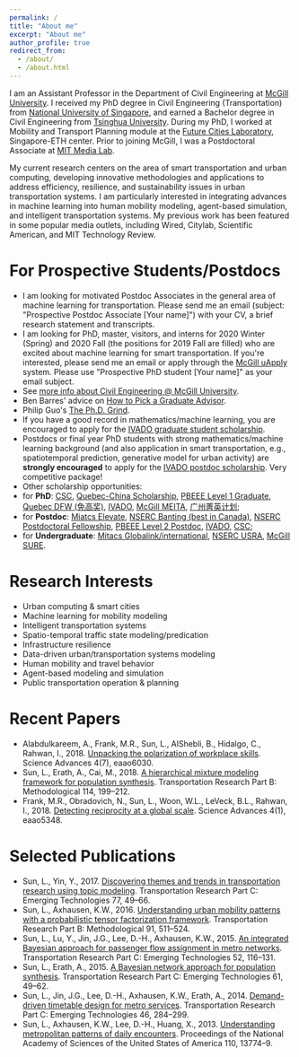 ```yaml
---
permalink: /
title: "About me"
excerpt: "About me"
author_profile: true
redirect_from: 
  - /about/
  - /about.html
---
```


I am an Assistant Professor in the Department of Civil Engineering at [McGill University](https://www.mcgill.ca/civil/lijun-sun). I received my PhD degree in Civil Engineering (Transportation) from [National University of Singapore](http://www.eng.nus.edu.sg/cee/), and earned a Bachelor degree in Civil Engineering from [Tsinghua University](http://www.civil.tsinghua.edu.cn/en/). During my PhD, I worked at Mobility and Transport Planning module at the [Future Cities Laboratory](http://www.fcl.ethz.ch/), Singapore-ETH center. Prior to joining McGill, I was a Postdoctoral Associate at [MIT Media Lab](https://www.media.mit.edu/). 

My current research centers on the area of smart transportation and urban computing, developing innovative methodologies and applications to address efficiency, resilience, and sustainability issues in urban transportation systems. I am particularly interested in integrating advances in machine learning into human mobility modeling, agent-based simulation, and intelligent transportation systems. My previous work has been featured in some popular media outlets, including Wired, Citylab, Scientific American, and MIT Technology Review.



For Prospective Students/Postdocs
======
* I am looking for motivated Postdoc Associates in the general area of machine learning for transportation. Please send me an email (subject: "Prospective Postdoc Associate [Your name]") with your CV, a brief research statement and transcripts.
* I am looking for PhD, master, visitors, and interns for 2020 Winter (Spring) and 2020 Fall (the positions for 2019 Fall are filled) who are excited about machine learning for smart transportation. If you're interested, please send me an email or apply through the [McGill uApply](https://www.mcgill.ca/uapply) system. Please use "Prospective PhD student [Your name]" as your email subject.
* See [more info about Civil Engineering @ McGill University](https://www.mcgill.ca/civil/grad).
* Ben Barres' advice on [How to Pick a Graduate Advisor](https://doi.org/10.1016/j.neuron.2013.10.005).
* Philip Guo's [The Ph.D. Grind](http://pgbovine.net/PhD-memoir.htm).
* If you have a good record in mathematics/machine learning, you are encouraged to apply for the [IVADO graduate student scholarship](https://ivado.ca/en/excellence-scholarships/).
* Postdocs or final year PhD students with strong mathematics/machine learning background (and also application in smart transportation, e.g., spatiotemporal prediction, generative model for urban activity) are __strongly encouraged__ to apply for the [IVADO postdoc scholarship](https://ivado.ca/en/ivado-scholarships/postdoctoral-scholarships/). Very competitive package!
* Other scholarship opportunities:
* for __PhD__: [CSC](https://www.mcgill.ca/gps/funding/international/csc-chinese-students), [Quebec-China Scholarship](http://www.csc.edu.cn/article/904), [PBEEE Level 1 Graduate](https://www.mcgill.ca/gps/funding/fac-staff/awards/pbeee), [Quebec DFW (免高奖)](http://www.csc.edu.cn/chuguo/s/1250), [IVADO](https://ivado.ca/en/excellence-scholarships/), [McGill MEITA](https://www.mcgill.ca/engineering/students/graduate/funding/meita), [广州菁英计划](http://www.gzscse.gov.cn/gep/);
* for __Postdoc__: [Miatcs Elevate](http://www.mitacs.ca/en/programs/elevate), [NSERC Banting (best in Canada)](http://banting.fellowships-bourses.gc.ca/en/home-accueil.html), [NSERC Postdoctoral Fellowship](http://www.nserc-crsng.gc.ca/Students-Etudiants/PD-NP/PDF-BP_eng.asp), [PBEEE Level 2 Postdoc](https://www.mcgill.ca/gps/funding/international/pbeee), [IVADO](https://ivado.ca/en/ivado-scholarships/postdoctoral-scholarships/), [CSC](http://www.csc.edu.cn/chuguo/s/1046); 
* for __Undergraduate__: [Mitacs Globalink/international](https://www.mitacs.ca/en/programs/globalink/globalink-research-internship), [NSERC USRA](https://www.mcgill.ca/science/research/ours/nserc), [McGill SURE](https://www.mcgill.ca/engineering/students/undergraduate/research).


Research Interests
======
* Urban computing & smart cities
* Machine learning for mobility modeling
* Intelligent transportation systems
* Spatio-temporal traffic state modeling/predication
* Infrastructure resilience
* Data-driven urban/transportation systems modeling
* Human mobility and travel behavior
* Agent-based modeling and simulation
* Public transportation operation & planning




Recent Papers
======
* Alabdulkareem, A., Frank, M.R., Sun, L., AlShebli, B., Hidalgo, C., Rahwan, I., 2018. [Unpacking the polarization of workplace skills](http://dx.doi.org/10.1126/sciadv.eaao6030). Science Advances 4(7), eaao6030.
* Sun, L., Erath, A., Cai, M., 2018. [A hierarchical mixture modeling framework for population synthesis](https://doi.org/10.1016/j.trb.2018.06.002). Transportation Research Part B: Methodological 114, 199–212. 
* Frank, M.R., Obradovich, N., Sun, L., Woon, W.L., LeVeck, B.L., Rahwan, I., 2018. [Detecting reciprocity at a global scale](http://dx.doi.org/10.1126/sciadv.aao5348). Science Advances 4(1), eaao5348.



Selected Publications
======
* Sun, L., Yin, Y., 2017. [Discovering themes and trends in transportation research using topic modeling](http://dx.doi.org/10.1016/j.trc.2017.01.013). Transportation Research Part C: Emerging Technologies 77, 49–66.
* Sun, L., Axhausen, K.W., 2016. [Understanding urban mobility patterns with a probabilistic tensor factorization framework](http://dx.doi.org/10.1016/j.trb.2016.06.011). Transportation Research Part B: Methodological 91, 511–524.
* Sun, L., Lu, Y., Jin, J.G., Lee, D.-H., Axhausen, K.W., 2015. [An integrated Bayesian approach for passenger flow assignment in metro networks](http://dx.doi.org/10.1016/j.trc.2015.01.001). Transportation Research Part C: Emerging Technologies 52, 116–131.
* Sun, L., Erath, A., 2015. [A Bayesian network approach for population synthesis](http://dx.doi.org/10.1016/j.trc.2015.10.010). Transportation Research Part C: Emerging Technologies 61, 49–62.
* Sun, L., Jin, J.G., Lee, D.-H., Axhausen, K.W., Erath, A., 2014. [Demand-driven timetable design for metro services](http://dx.doi.org/10.1016/j.trc.2014.06.003). Transportation Research Part C: Emerging Technologies 46, 284–299. 
* Sun, L., Axhausen, K.W., Lee, D.-H., Huang, X., 2013. [Understanding metropolitan patterns of daily encounters](http://dx.doi.org/10.1073/pnas.1306440110). Proceedings of the National Academy of Sciences of the United States of America 110, 13774–9.